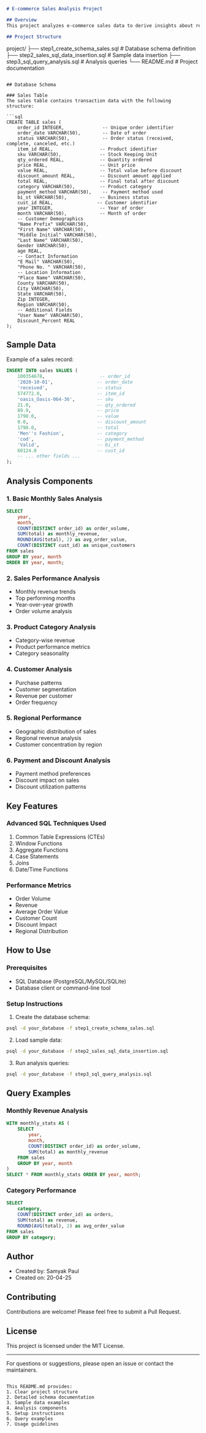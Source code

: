 ```markdown
# E-commerce Sales Analysis Project

## Overview
This project analyzes e-commerce sales data to derive insights about revenue trends, customer behavior, and product performance. The analysis includes comprehensive SQL queries for various business metrics across different dimensions like time, region, and product categories.

## Project Structure
```
project/
├── step1_create_schema_sales.sql    # Database schema definition
├── step2_sales_sql_data_insertion.sql # Sample data insertion
├── step3_sql_query_analysis.sql     # Analysis queries
└── README.md                        # Project documentation
```

## Database Schema

### Sales Table
The sales table contains transaction data with the following structure:

```sql
CREATE TABLE sales (
    order_id INTEGER,              -- Unique order identifier
    order_date VARCHAR(50),        -- Date of order
    status VARCHAR(50),            -- Order status (received, complete, canceled, etc.)
    item_id REAL,                 -- Product identifier
    sku VARCHAR(50),              -- Stock Keeping Unit
    qty_ordered REAL,             -- Quantity ordered
    price REAL,                   -- Unit price
    value REAL,                   -- Total value before discount
    discount_amount REAL,         -- Discount amount applied
    total REAL,                   -- Final total after discount
    category VARCHAR(50),         -- Product category
    payment_method VARCHAR(50),    -- Payment method used
    bi_st VARCHAR(50),            -- Business status
    cust_id REAL,                -- Customer identifier
    year INTEGER,                 -- Year of order
    month VARCHAR(50),            -- Month of order
    -- Customer Demographics
    "Name Prefix" VARCHAR(50),    
    "First Name" VARCHAR(50),
    "Middle Initial" VARCHAR(50),
    "Last Name" VARCHAR(50),
    Gender VARCHAR(50),
    age REAL,
    -- Contact Information
    "E Mail" VARCHAR(50),
    "Phone No. " VARCHAR(50),
    -- Location Information
    "Place Name" VARCHAR(50),
    County VARCHAR(50),
    City VARCHAR(50),
    State VARCHAR(50),
    Zip INTEGER,
    Region VARCHAR(50),
    -- Additional Fields
    "User Name" VARCHAR(50),
    Discount_Percent REAL
);
```

## Sample Data
Example of a sales record:
```sql
INSERT INTO sales VALUES (
    100354678,                    -- order_id
    '2020-10-01',                -- order_date
    'received',                  -- status
    574772.0,                    -- item_id
    'oasis_Oasis-064-36',        -- sku
    21.0,                        -- qty_ordered
    89.9,                        -- price
    1798.0,                      -- value
    0.0,                         -- discount_amount
    1798.0,                      -- total
    'Men''s Fashion',            -- category
    'cod',                       -- payment_method
    'Valid',                     -- bi_st
    60124.0                      -- cust_id
    -- ... other fields ...
);
```

## Analysis Components

### 1. Basic Monthly Sales Analysis
```sql
SELECT 
    year,
    month,
    COUNT(DISTINCT order_id) as order_volume,
    SUM(total) as monthly_revenue,
    ROUND(AVG(total), 2) as avg_order_value,
    COUNT(DISTINCT cust_id) as unique_customers
FROM sales
GROUP BY year, month
ORDER BY year, month;
```

### 2. Sales Performance Analysis
- Monthly revenue trends
- Top performing months
- Year-over-year growth
- Order volume analysis

### 3. Product Category Analysis
- Category-wise revenue
- Product performance metrics
- Category seasonality

### 4. Customer Analysis
- Purchase patterns
- Customer segmentation
- Revenue per customer
- Order frequency

### 5. Regional Performance
- Geographic distribution of sales
- Regional revenue analysis
- Customer concentration by region

### 6. Payment and Discount Analysis
- Payment method preferences
- Discount impact on sales
- Discount utilization patterns

## Key Features

### Advanced SQL Techniques Used
1. Common Table Expressions (CTEs)
2. Window Functions
3. Aggregate Functions
4. Case Statements
5. Joins
6. Date/Time Functions

### Performance Metrics
- Order Volume
- Revenue
- Average Order Value
- Customer Count
- Discount Impact
- Regional Distribution

## How to Use

### Prerequisites
- SQL Database (PostgreSQL/MySQL/SQLite)
- Database client or command-line tool

### Setup Instructions

1. Create the database schema:
```bash
psql -d your_database -f step1_create_schema_sales.sql
```

2. Load sample data:
```bash
psql -d your_database -f step2_sales_sql_data_insertion.sql
```

3. Run analysis queries:
```bash
psql -d your_database -f step3_sql_query_analysis.sql
```

## Query Examples

### Monthly Revenue Analysis
```sql
WITH monthly_stats AS (
    SELECT 
        year,
        month,
        COUNT(DISTINCT order_id) as order_volume,
        SUM(total) as monthly_revenue
    FROM sales
    GROUP BY year, month
)
SELECT * FROM monthly_stats ORDER BY year, month;
```

### Category Performance
```sql
SELECT 
    category,
    COUNT(DISTINCT order_id) as orders,
    SUM(total) as revenue,
    ROUND(AVG(total), 2) as avg_order_value
FROM sales
GROUP BY category;
```

## Author
- Created by: Samyak Paul
- Created on: 20-04-25

## Contributing
Contributions are welcome! Please feel free to submit a Pull Request.

## License
This project is licensed under the MIT License.

---
For questions or suggestions, please open an issue or contact the maintainers.
```

This README.md provides:
1. Clear project structure
2. Detailed schema documentation
3. Sample data examples
4. Analysis components
5. Setup instructions
6. Query examples
7. Usage guidelines


